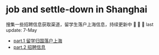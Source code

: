 # job and settle-down in Shanghai
搜集一些招聘信息获取渠道，留学生落户上海信息，持续更新中 :muscle: :muscle: :muscle:
last update: 7-May


- [part.1 留学归国落户上海](settle-down/readme.md)
- [part.2 招聘信息](Job/readme.md)

